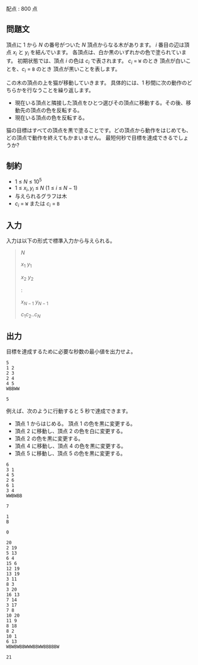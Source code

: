 配点 : $800$ 点

## 問題文

頂点に $1$ から $N$ の番号がついた $N$ 頂点からなる木があります。
$i$ 番目の辺は頂点 $x_i$ と $y_i$ を結んでいます。
各頂点は、白か黒のいずれかの色で塗られています。
初期状態では、頂点 $i$ の色は $c_i$ で表されます。
$c_i$ $=$ `W` のとき 頂点が白いことを、$c_i$ $=$ `B` のとき 頂点が黒いことを表します。

この木の頂点の上を猫が移動していきます。
具体的には、$1$ 秒間に次の動作のどちらかを行なうことを繰り返します。

- 現在いる頂点と隣接した頂点をひとつ選びその頂点に移動する。その後、移動先の頂点の色を反転する。
- 現在いる頂点の色を反転する。

猫の目標はすべての頂点を黒で塗ることです。どの頂点から動作をはじめても、どの頂点で動作を終えてもかまいません。
最短何秒で目標を達成できるでしょうか?

## 制約

- $1$ $\leq$ $N$ $\leq$ $10^5$
- $1$ $\leq$ $x_i,y_i$ $\leq$ $N$ ($1$ $\leq$ $i$ $\leq$ $N-1$)
- 与えられるグラフは木
- $c_i$ $=$ `W` または $c_i$ $=$ `B`

## 入力

入力は以下の形式で標準入力から与えられる。

> $N$
> 
> $x_1$ $y_1$
> 
> $x_2$ $y_2$
> 
> $:$
> 
> $x_{N-1}$ $y_{N-1}$
> 
> $c_1c_2..c_N$

## 出力

目標を達成するために必要な秒数の最小値を出力せよ。

```input1
5
1 2
2 3
2 4
4 5
WBBWW
```

```output1
5
```

例えば、次のように行動すると $5$ 秒で達成できます。

- 頂点 $1$ からはじめる。 頂点 $1$ の色を黒に変更する。
- 頂点 $2$ に移動し、頂点 $2$ の色を白に変更する。
- 頂点 $2$ の色を黒に変更する。
- 頂点 $4$ に移動し、頂点 $4$ の色を黒に変更する。
- 頂点 $5$ に移動し、頂点 $5$ の色を黒に変更する。

```input2
6
3 1
4 5
2 6
6 1
3 4
WWBWBB
```

```output2
7
```

```input3
1
B
```

```output3
0
```

```input4
20
2 19
5 13
6 4
15 6
12 19
13 19
3 11
8 3
3 20
16 13
7 14
3 17
7 8
10 20
11 9
8 18
8 2
10 1
6 13
WBWBWBBWWWBBWWBBBBBW
```

```output4
21
```